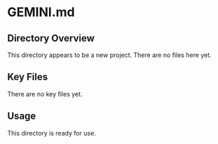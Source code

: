 # GEMINI.md

## Directory Overview

This directory appears to be a new project. There are no files here yet.

## Key Files

There are no key files yet.

## Usage

This directory is ready for use.

